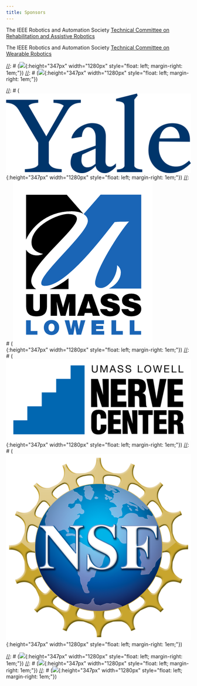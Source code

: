 ```yaml
---
title: Sponsors
---
```


The IEEE Robotics and Automation Society [Technical Committee on Rehabilitation and Assistive Robotics](https://www.ieee-ras.org/rehabilitation-and-assistive-robotics)

The IEEE Robotics and Automation Society [Technical Committee on Wearable Robotics](https://www.ieee-ras.org/wearable-robotics)


[//]: # (pending acceptance)
[//]: # (![](/assets/images/tcwearable.png){:height="347px" width="1280px" style="float: left; margin-right: 1em;"})
[//]: # (![](/assets/images/tcrehab.png){:height="347px" width="1280px" style="float: left; margin-right: 1em;"})

[//]: # (images uploaded)
[//]: # (![](/assets/images/yale.png){:height="347px" width="1280px" style="float: left; margin-right: 1em;"})
[//]: # (![](/assets/images/UML.png){:height="347px" width="1280px" style="float: left; margin-right: 1em;"})
[//]: # (![](/assets/images/nerve.jpg){:height="347px" width="1280px" style="float: left; margin-right: 1em;"})
[//]: # (![](/assets/images/NSF.png){:height="347px" width="1280px" style="float: left; margin-right: 1em;"})

[//]: # (images NOT uploaded)
[//]: # (![](/assets/images/faboratory.png){:height="347px" width="1280px" style="float: left; margin-right: 1em;"})
[//]: # (![](/assets/images/cifellow.png){:height="347px" width="1280px" style="float: left; margin-right: 1em;"})
[//]: # (![](/assets/images/barrett.png){:height="347px" width="1280px" style="float: left; margin-right: 1em;"})
